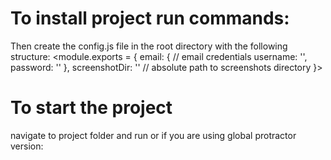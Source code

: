 # To install project run commands:
<npm install
npm run webdriver-update>
Then create the config.js file in the root directory with the following structure:
<module.exports = {
  email: { // email credentials
    username: '',
    password: ''
  },
  screenshotDir: '' // absolute path to screenshots directory
}>


# To start the project
navigate to project folder and run <npm start>
or if you are using global protractor version:
<protractor protractor.conf.js>
